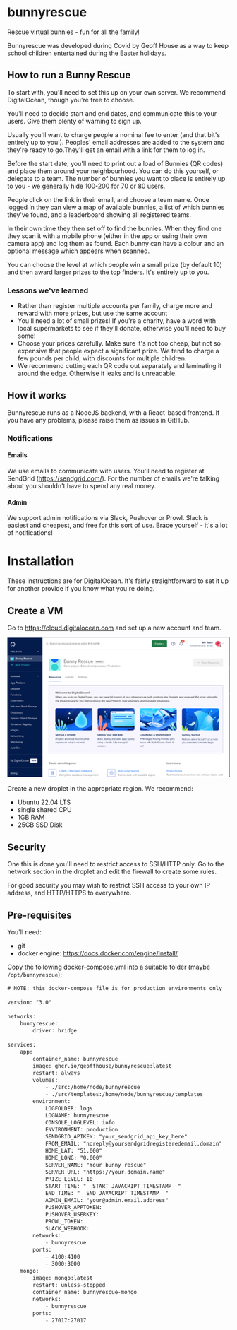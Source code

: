 # bunnyrescue

Rescue virtual bunnies - fun for all the family!

Bunnyrescue was developed during Covid by Geoff House as a way to keep school children entertained during the Easter holidays.

## How to run a Bunny Rescue

To start with, you'll need to set this up on your own server. We recommend DigitalOcean, though you're free to choose.

You'll need to decide start and end dates, and communicate this to your users. Give them plenty of warning to sign up.

Usually you'll want to charge people a nominal fee to enter (and that bit's entirely up to you!). Peoples' email addresses are added to the system and they're ready to go.They'll get an email with a link for them to log in.

Before the start date, you'll need to print out a load of Bunnies (QR codes) and place them around your neighbourhood. You can do this yourself, or delegate to a team. The number of bunnies you want to place is entirely up to you - we generally hide 100-200 for 70 or 80 users.

People click on the link in their email, and choose a team name. Once logged in they can view a map of available bunnies, a list of which bunnies they've found, and a leaderboard showing all registered teams.

In their own time they then set off to find the bunnies. When they find one they scan it with a mobile phone (either in the app or using their own camera app) and log them as found. Each bunny can have a colour and an optional message which appears when scanned.

You can choose the level at which people win a small prize (by default 10) and then award larger prizes to the top finders. It's entirely up to you.

### Lessons we've learned

-   Rather than register multiple accounts per family, charge more and reward with more prizes, but use the same account
-   You'll need a lot of small prizes! If you're a charity, have a word with local supermarkets to see if they'll donate, otherwise you'll need to buy some!
-   Choose your prices carefully. Make sure it's not too cheap, but not so expensive that people expect a significant prize. We tend to charge a few pounds per child, with discounts for multiple children.
-   We recommend cutting each QR code out separately and laminating it around the edge. Otherwise it leaks and is unreadable.

## How it works

Bunnyrescue runs as a NodeJS backend, with a React-based frontend. If you have any problems, please raise them as issues in GitHub.

### Notifications

#### Emails

We use emails to communicate with users.
You'll need to register at SendGrid (https://sendgrid.com/). For the number of emails we're talking about you shouldn't have to spend any real money.

#### Admin

We support admin notifications via Slack, Pushover or Prowl. Slack is easiest and cheapest, and free for this sort of use.
Brace yourself - it's a lot of notifications!

# Installation

These instructions are for DigitalOcean. It's fairly straightforward to set it up for another provide if you know what you're doing.

## Create a VM

Go to https://cloud.digitalocean.com and set up a new account and team.

![alt text](.github/assets/image1.png)

Create a new droplet in the appropriate region. We recommend:

-   Ubuntu 22.04 LTS
-   single shared CPU
-   1GB RAM
-   25GB SSD Disk

## Security

One this is done you'll need to restrict access to SSH/HTTP only.
Go to the network section in the droplet and edit the firewall to create some rules.

For good security you may wish to restrict SSH access to your own IP address, and HTTP/HTTPS to everywhere.

## Pre-requisites

You'll need:

-   git
-   docker engine: https://docs.docker.com/engine/install/

Copy the following docker-compose.yml into a suitable folder (maybe `/opt/bunnyrescue`):

```
# NOTE: this docker-compose file is for production environments only

version: "3.0"

networks:
    bunnyrescue:
        driver: bridge

services:
    app:
        container_name: bunnyrescue
        image: ghcr.io/geoffhouse/bunnyrescue:latest
        restart: always
        volumes:
            - ./src:/home/node/bunnyrescue
            - ./src/templates:/home/node/bunnyrescue/templates
        environment:
            LOGFOLDER: logs
            LOGNAME: bunnyrescue
            CONSOLE_LOGLEVEL: info
            ENVIRONMENT: production
            SENDGRID_APIKEY: "your_sendgrid_api_key_here"
            FROM_EMAIL: "noreply@yoursendgridregisteredemail.domain"
            HOME_LAT: "51.000"
            HOME_LONG: "0.000"
            SERVER_NAME: "Your bunny rescue"
            SERVER_URL: "https://your.domain.name"
            PRIZE_LEVEL: 10
            START_TIME: "__START_JAVACRIPT_TIMESTAMP__"
            END_TIME: "__END_JAVACRIPT_TIMESTAMP__"
            ADMIN_EMAIL: "your@admin.email.address"
            PUSHOVER_APPTOKEN:
            PUSHOVER_USERKEY:
            PROWL_TOKEN:
            SLACK_WEBHOOK:
        networks:
            - bunnyrescue
        ports:
            - 4100:4100
            - 3000:3000
    mongo:
        image: mongo:latest
        restart: unless-stopped
        container_name: bunnyrescue-mongo
        networks:
            - bunnyrescue
        ports:
            - 27017:27017
```
